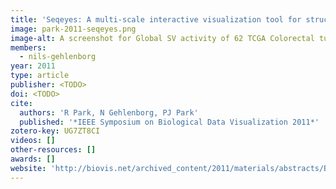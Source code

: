 ```yaml
---
title: 'Seqeyes: A multi-scale interactive visualization tool for structural variations'
image: park-2011-seqeyes.png
image-alt: A screenshot for Global SV activity of 62 TCGA Colorectal tumors
members:
  - nils-gehlenborg
year: 2011
type: article
publisher: <TODO>
doi: <TODO>
cite:
  authors: 'R Park, N Gehlenborg, PJ Park'
  published: '*IEEE Symposium on Biological Data Visualization 2011*'
zotero-key: UG7ZT8CI
videos: []
other-resources: []
awards: []
website: 'http://biovis.net/archived_content/2011/materials/abstracts/BioVispaper107.pdf'
---
```


